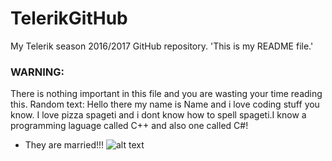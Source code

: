 # TelerikGitHub
My Telerik season 2016/2017 GitHub repository.
'This is my README file.'
### WARNING:
There is nothing important in this file and you are wasting your time reading this.
Random text:
Hello there my name is Name and i love coding stuff you know. I love pizza spageti and i dont know how to spell spageti.I know a programming laguage called C++ and also one called C#! 
* They are married!!! 
![alt text](http://leadership.sog.unc.edu/wp-content/uploads/sites/4/2015/09/celebrating.gif "Yay!")
